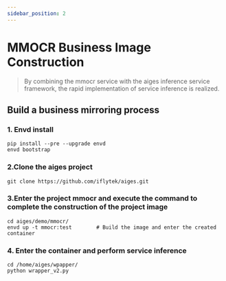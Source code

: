 ```yaml
---
sidebar_position: 2
---
```

# MMOCR Business Image Construction

> By combining the mmocr service with the aiges inference service framework, the rapid implementation of service inference is realized.

## Build a business mirroring process

### 1. Envd install
```
pip install --pre --upgrade envd
envd bootstrap
```

### 2.Clone the aiges project

```
git clone https://github.com/iflytek/aiges.git
```

### 3.Enter the project mmocr and execute the command to complete the construction of the project image
```
cd aiges/demo/mmocr/
envd up -t mmocr:test        # Build the image and enter the created container
```     

### 4. Enter the container and perform service inference
```
cd /home/aiges/wpapper/
python wrapper_v2.py
```


